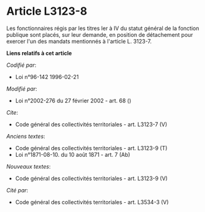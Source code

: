 # Article L3123-8

Les fonctionnaires régis par les titres Ier à IV du statut général de la fonction publique sont placés, sur leur demande, en
position de détachement pour exercer l'un des mandats mentionnés à l'article L. 3123-7.

**Liens relatifs à cet article**

_Codifié par_:

  - Loi n°96-142 1996-02-21

_Modifié par_:

  - Loi n°2002-276 du 27 février 2002 - art. 68 ()

_Cite_:

  - Code général des collectivités territoriales - art. L3123-7 (V)

_Anciens textes_:

  - Code général des collectivités territoriales - art. L3123-9 (T)
  - Loi n°1871-08-10. du 10 août 1871 - art. 7 (Ab)

_Nouveaux textes_:

  - Code général des collectivités territoriales - art. L3123-9 (V)

_Cité par_:

  - Code général des collectivités territoriales - art. L3534-3 (V)
